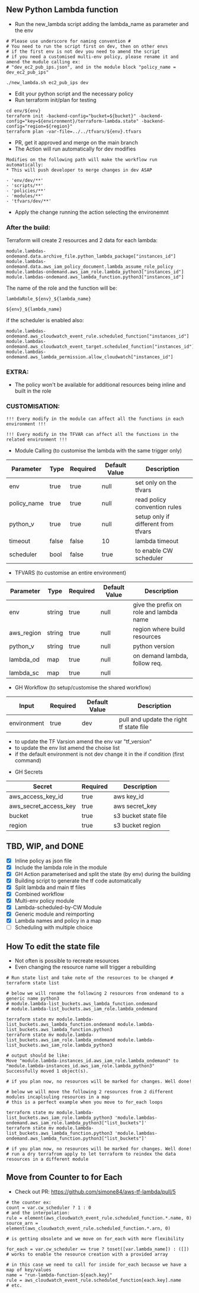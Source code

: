 ## New Python Lambda function ##

- Run the new_lambda script adding the lambda_name as parameter and the env
```
# Please use underscore for naming convention #
# You need to run the script first on dev, then on other envs
# if the first env is not dev you need to amend the script
# if you need a customised multi-env policy, please rename it and amend the mudule calling ex:
# "dev_ec2_pub_ips.json", and in the module block "policy_name = dev_ec2_pub_ips"

./new_lambda.sh ec2_pub_ips dev
```
- Edit your python script and the necessary policy
- Run terraform init/plan for testing
```
cd env/${env}
terraform init -backend-config="bucket=${bucket}" -backend-config="key=${environment}/terraform-lambda.state" -backend-config="region=${region}"
terraform plan -var-file=../../tfvars/${env}.tfvars
```
- PR, get it approved and merge on the main branch
- The Action will run automatically for dev modifies
```
Modifies on the following path will make the workflow run automatically:
* This will push developer to merge changes in dev ASAP

- 'env/dev/**'
- 'scripts/**'
- 'policies/**'
- 'modules/**'
- 'tfvars/dev/**'
```

- Apply the change running the action selecting the environemnt

### After the build: ###

Terraform will create 2 resources and 2 data for each lambda:

```
module.lambdas-ondemand.data.archive_file.python_lambda_package["instances_id"]
module.lambdas-ondemand.data.aws_iam_policy_document.lambda_assume_role_policy
module.lambdas-ondemand.aws_iam_role.lambda_python3["instances_id"]
module.lambdas-ondemand.aws_lambda_function.python3["instances_id"]
```
The name of the role and the function will be:
```
lambdaRole_${env}_${lambda_name}

${env}_${lambda_name}
```
if the scheduler is enabled also:
```
module.lambdas-ondemand.aws_cloudwatch_event_rule.scheduled_function["instances_id"]
module.lambdas-ondemand.aws_cloudwatch_event_target.scheduled_function["instances_id"]
module.lambdas-ondemand.aws_lambda_permission.allow_cloudwatch["instances_id"]
```

### EXTRA: ###
- The policy won't be available for additional resources being inline and built in the role

### CUSTOMISATION: ###
```
!!! Every modify in the module can affect all the functions in each environment !!!

!!! Every modify in the TFVAR can affect all the functions in the related environment !!!
```
- Module Calling (to customise the lambda with the same trigger only)

| Parameter   | Type  | Required | Default Value | Description                         |
| ----------- | ----- | -------- | ------------- | ----------------------------------- |
| env         | true  | true     | null          | set only on the tfvars              |
| policy_name | true  | true     | null          | read policy convention rules        |
| python_v    | true  | true     | null          | setup only if different from tfvars |
| timeout     | false | false    | 10            | lambda timeout                      |
| scheduler   | bool  | false    | true          | to enable CW scheduler              |

- TFVARS (to customise an entire environment)

| Parameter  | Type   | Required | Default Value | Description                             |
| ---------- | ------ | -------- | ------------- | --------------------------------------- |
| env        | string | true     | null          | give the prefix on role and lambda name |
| aws_region | string | true     | null          | region where build resources            |
| python_v   | string | true     | null          | python version                          |
| lambda_od  | map    | true     | null          | on demand lambda, follow req.           |
| lambda_sc  | map    | true     | null          |                                         |

- GH Workflow (to setup/customise the shared workflow)

| Input       | Required | Default Value | Description                             |
| ----------- | -------- | ------------- | --------------------------------------- |
| environment | true     | dev           | pull and update the right tf state file |

* to update the TF Varsion amend the env var "tf_version"
* to update the env list amend the choise list
* if the default environment is not dev change it in the if condition (first command)

- GH Secrets

| Secret                | Required | Description          |
| --------------------- | -------- | -------------------- |
| aws_access_key_id     | true     | aws key_id           |
| aws_secret_access_key | true     | aws secret_key       |
| bucket                | true     | s3 bucket state file |
| region                | true     | s3 bucket region     |

## TBD, WIP, and DONE ##
- [X] Inline policy as json file 
- [X] Include the lambda role in the module
- [X] GH Action parameterised and split the state (by env) during the building
- [X] Building script to generate the tf code automatically
- [X] Split lambda and main tf files
- [X] Combined workflow
- [X] Multi-env policy module
- [X] Lambda-scheduled-by-CW Module
- [X] Generic module and reimporting
- [X] Lambda names and policy in a map
- [ ] Scheduling with multiple choice 

## How To edit the state file ##
* Not often is possible to recreate resources
* Even changing the resource name will trigger a rebuilding
```
# Run state list and take note of the resources to be changed #
terraform state list

# below we will rename the following 2 resources from ondemand to a generic name python3
# module.lambda-list_buckets.aws_lambda_function.ondemand
# module.lambda-list_buckets.aws_iam_role.lambda_ondemand

terraform state mv module.lambda-list_buckets.aws_lambda_function.ondemand module.lambda-list_buckets.aws_lambda_function.python3
terraform state mv module.lambda-list_buckets.aws_iam_role.lambda_ondemand module.lambda-list_buckets.aws_iam_role.lambda_python3

# output should be like:
Move "module.lambda-instances_id.aws_iam_role.lambda_ondemand" to "module.lambda-instances_id.aws_iam_role.lambda_python3"
Successfully moved 1 object(s).

# if you plan now, no resources will be marked for changes. Well done!

# below we will move the following 2 resources from 2 different modules incaplsuling resources in a map
# this is a perfect example when you move to for_each loops

terraform state mv module.lambda-list_buckets.aws_iam_role.lambda_python3 'module.lambdas-ondemand.aws_iam_role.lambda_python3["list_buckets"]'
terraform state mv module.lambda-list_buckets.aws_lambda_function.python3 'module.lambdas-ondemand.aws_lambda_function.python3["list_buckets"]'

# if you plan now, no resources will be marked for changes. Well done!
# run a dry terrafrom apply to let terraform to reindex the data resources in a different module
```

## Move from Counter to for Each

* Check out PR:
https://github.com/simone84/aws-tf-lambda/pull/5

```
# the counter ex:
count = var.cw_scheduler ? 1 : 0
# and the interpolation:
rule = element(aws_cloudwatch_event_rule.scheduled_function.*.name, 0)
source_arn = element(aws_cloudwatch_event_rule.scheduled_function.*.arn, 0)

# is getting obsolete and we move on for_each with more flexibility

for_each = var.cw_scheduler == true ? toset([var.lambda_name]) : ([])
# works to enable the resource creation with a provided array

# in this case we need to call for inside for_each because we have a map of key/values
name = "run-lambda-function-${each.key}"
rule = aws_cloudwatch_event_rule.scheduled_function[each.key].name
# etc.
```
